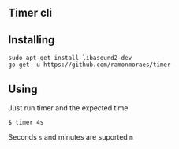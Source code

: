## Timer cli

## Installing

```
sudo apt-get install libasound2-dev
go get -u https://github.com/ramonmoraes/timer
```

## Using

Just run timer and the expected time

```
$ timer 4s
```

Seconds `s` and minutes are suported `m`